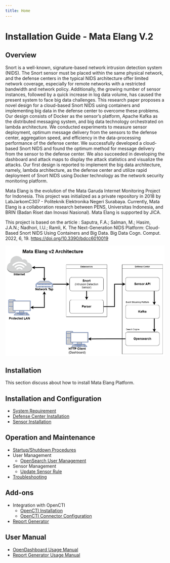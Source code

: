 ```yaml
---
title: Home
---
```




# Installation Guide ‐ Mata Elang V.2

## Overview

Snort is a well-known, signature-based network intrusion detection system (NIDS). The Snort sensor must be placed within the same physical network, and the defense centers in the typical NIDS architecture offer limited network coverage, especially for remote networks with a restricted bandwidth and network policy. Additionally, the growing number of sensor instances, followed by a quick increase in log data volume, has caused the present system to face big data challenges. This research paper proposes a novel design for a cloud-based Snort NIDS using containers and implementing big data in the defense center to overcome these problems. Our design consists of Docker as the sensor’s platform, Apache Kafka as the distributed messaging system, and big data technology orchestrated on lambda architecture. We conducted experiments to measure sensor deployment, optimum message delivery from the sensors to the defense center, aggregation speed, and efficiency in the data-processing performance of the defense center. We successfully developed a cloud-based Snort NIDS and found the optimum method for message delivery from the sensor to the defense center. We also succeeded in developing the dashboard and attack maps to display the attack statistics and visualize the attacks. Our first design is reported to implement the big data architecture, namely, lambda architecture, as the defense center and utilize rapid deployment of Snort NIDS using Docker technology as the network security monitoring platform.

Mata Elang is the evolution of the Mata Garuda Internet Monitoring Project for Indonesia. This project was initialized as a private repository in 2018 by LabJarkomC307 - Politeknik Elektronika Negeri Surabaya. Currently, Mata Elang is a collaboration research between PENS, Universitas Indonesia, and BRIN (Badan Riset dan Inovasi Nasional). Mata Elang is supported by JICA.

This project is based on the article :
Saputra, F.A.; Salman, M.; Hasim, J.A.N.; Nadhori, I.U.; Ramli, K. The Next-Generation NIDS Platform: Cloud-Based Snort NIDS Using Containers and Big Data. Big Data Cogn. Comput. 2022, 6, 19. https://doi.org/10.3390/bdcc6010019

![MataElang-v2-Architecture](../static/uploads/895f8b2042c298e66625e99e20c8a409/MataElangv2Architecture.drawio__2_.png)

## Installation

This section discuss about how to install Mata Elang Platform.

## Installation and Configuration

- [System Requirement](System-Requirement)
- [Defense Center Installation](Installation-and-Configuration/{Defense-Center-Installation})
- [Sensor Installation](Installation-and-Configuration/{Sensor-Installation})

## Operation and Maintenance

- [Startup/Shutdown Procedures](Startup-and-Shutdown-Procedures)
- User Management
  - [OpenSearch User Management](User-Management-(OpenSearch))
- Sensor Management
  - [Update Sensor Rule](Updating-Sensor-Rule)
- [Troubleshooting](Troubleshooting)

## Add-ons

- Integration with OpenCTI
  - [OpenCTI Installation](OpenCTI-Installation)
  - [OpenCTI Connector Configuration](OpenCTI-Connector-Configuration)
- [Report Generator](Report-Generator-Configuration-and-Installation)


## User Manual
- [OpenDashboard Usage Manual](OpenSearch-Dashboard-Manual-Page)
- [Report Generator Usage Manual](User-Management-(Report-Generator))